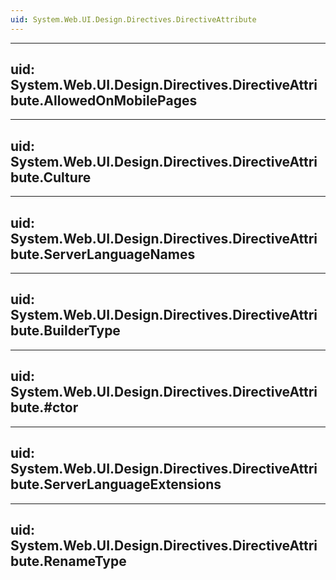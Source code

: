```yaml
---
uid: System.Web.UI.Design.Directives.DirectiveAttribute
---
```


---
uid: System.Web.UI.Design.Directives.DirectiveAttribute.AllowedOnMobilePages
---

---
uid: System.Web.UI.Design.Directives.DirectiveAttribute.Culture
---

---
uid: System.Web.UI.Design.Directives.DirectiveAttribute.ServerLanguageNames
---

---
uid: System.Web.UI.Design.Directives.DirectiveAttribute.BuilderType
---

---
uid: System.Web.UI.Design.Directives.DirectiveAttribute.#ctor
---

---
uid: System.Web.UI.Design.Directives.DirectiveAttribute.ServerLanguageExtensions
---

---
uid: System.Web.UI.Design.Directives.DirectiveAttribute.RenameType
---
